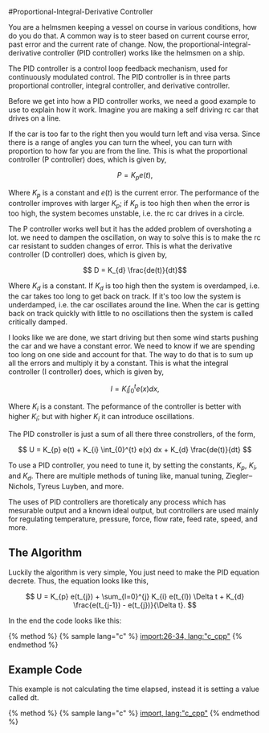#Proportional-Integral-Derivative Controller

You are a helmsmen keeping a vessel on course in various conditions, how do you do that.
A common way is to steer based on current course error, past error and the current rate of change.
Now, the proportional-integral-derivative controller (PID controller) works like the helmsmen on a ship.

The PID controller is a control loop feedback mechanism, used for continuously modulated control.
The PID controller is in three parts proportional controller, integral controller, and derivative controller.

Before we get into how a PID controller works, we need a good example to use to explain how it work.
Imagine you are making a self driving rc car that drives on a line.

If the car is too far to the right then you would turn left and visa versa.
Since there is a range of angles you can turn the wheel, you can turn with proportion to how far you are from the line.
This is what the proportional controller (P controller) does, which is given by,

$$ P = K_{p} e(t), $$

Where $K_{p}$ is a constant and $e(t)$ is the current error.
The performance of the controller improves with larger $K_{p}$;
if $K_{p}$ is too high then when the error is too high, the system becomes unstable, i.e. the rc car drives in a circle.

The P controller works well but it has the added problem of overshoting a lot.
we need to dampen the oscillation, on way to solve this is to make the rc car resistant to sudden changes of error.
This is what the derivative controller (D controller) does, which is given by,

$$ D = K_{d} \frac{de(t)}{dt}$$

Where $K_{d}$ is a constant.
If $K_{d}$ is too high then the system is overdamped, i.e. the car takes too long to get back on track.
If it's too low the system is underdamped, i.e. the car oscillates around the line.
When the car is getting back on track quickly with little to no oscillations then the system is called critically damped.

I looks like we are done, we start driving but then some wind starts pushing the car and we have a constant error.
We need to know if we are spending too long on one side and account for that.
The way to do that is to sum up all the errors and multiply it by a constant.
This is what the integral controller (I controller) does, which is given by,

$$ I = K_{i} \int_{0}^{t} e(x) dx, $$

Where $K_{i}$ is a constant.
The peformance of the controller is better with higher $K_{i}$; but with higher $K_{i}$ it can introduce oscillations.

The PID constroller is just a sum of all there three constrollers, of the form,

$$ U = K_{p} e(t) + K_{i} \int_{0}^{t} e(x) dx + K_{d} \frac{de(t)}{dt} $$

To use a PID controller, you need to tune it, by setting the constants, $K_{p}$, $K_{i}$, and $K_{d}$.
There are multiple methods of tuning like, manual tuning, Ziegler–Nichols, Tyreus Luyben, and more.

The uses of PID controllers are thoreticaly any process which has mesurable output and a known ideal output,
but controllers are used mainly for regulating temperature, pressure, force, flow rate, feed rate, speed, and more.

## The Algorithm

Luckily the algorithm is very simple, You just need to make the PID equation decrete.
Thus, the equation looks like this,

$$ U = K_{p} e(t_{j}) + \sum_{l=0}^{j} K_{i} e(t_{l}) \Delta t + K_{d} \frac{e(t_{j-1}) - e(t_{j})}{\Delta t}. $$

In the end the code looks like this:

{% method %}
{% sample lang="c" %}
[import:26-34, lang:"c_cpp"](code/c/pid_controller.c)
{% endmethod %}

## Example Code

This example is not calculating the time elapsed, instead it is setting a value called dt.

{% method %}
{% sample lang="c" %}
[import, lang:"c_cpp"](code/c/pid_controller.c)
{% endmethod %}

<script>
MathJax.Hub.Queue(["Typeset",MathJax.Hub]);
</script>
